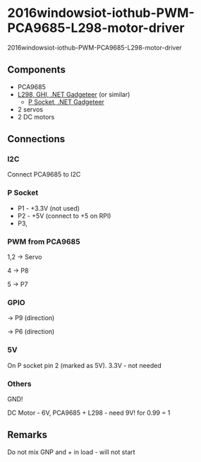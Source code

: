 # 2016windowsiot-iothub-PWM-PCA9685-L298-motor-driver
2016windowsiot-iothub-PWM-PCA9685-L298-motor-driver

## Components
* PCA9685 
* [L298, GHI, .NET Gadgeteer](https://www.ghielectronics.com/catalog/product/315) (or similar)
    * [P Socket, .NET Gadgeteer](http://gadgeteer.codeplex.com/wikipage?title=Socket%20Type%20P) 
* 2 servos
* 2 DC motors


## Connections
### I2C
Connect PCA9685 to I2C

### P Socket
* P1 - +3.3V (not used)
* P2 - +5V (connect to +5 on RPI)
* P3, 


### PWM from PCA9685
1,2 -> Servo

4 -> P8

5 -> P7

### GPIO
-> P9 (direction)

-> P6 (direction)

### 5V
On P socket pin 2 (marked as 5V). 3.3V - not needed

### Others
GND!

DC Motor - 6V, PCA9685 + L298 - need 9V! for 0.99 = 1
## Remarks
Do not mix GNP and + in load - will not start
